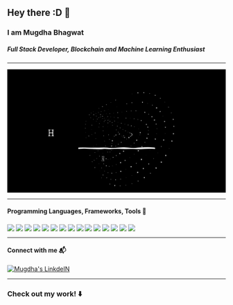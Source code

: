 
## Hey there :D :wave:

### I am Mugdha Bhagwat
##### Full Stack Developer, Blockchain and Machine Learning Enthusiast

<hr>

<p align="center">
  <a href="https://github.com/bhagwatmugdha/">
    <img align="center" src="MugdhaGithubIntro.gif?raw=true" alt="Mugdha Bhagwat Intro" />
  </a>
</p>


<hr>

#### Programming Languages, Frameworks, Tools :hammer:

<code><img align="center" height="30" src="https://cdn.jsdelivr.net/npm/simple-icons@3.1.0/icons/cplusplus.svg"></code>
<code><img align="center" height="30" src="https://cdn.jsdelivr.net/npm/simple-icons@3.1.0/icons/javascript.svg"></code>
<code><img align="center" height="30" src="https://cdn.jsdelivr.net/npm/simple-icons@3.1.0/icons/react.svg"></code>
<code><img align="center" height="30" src="https://cdn.jsdelivr.net/npm/simple-icons@3.1.0/icons/angular.svg"></code>
<code><img align="center" height="30" src="https://cdn.jsdelivr.net/npm/simple-icons@3.1.0/icons/python.svg"></code>
<code><img align="center" height="30" src="https://cdn.jsdelivr.net/npm/simple-icons@3.1.0/icons/flask.svg"></code>
<code><img align="center" height="30" src="https://cdn.jsdelivr.net/npm/simple-icons@3.1.0/icons/tensorflow.svg"></code>
<code><img align="center" height="30" src="https://cdn.jsdelivr.net/npm/simple-icons@3.1.0/icons/html5.svg"></code>
<code><img align="center" height="30" src="https://cdn.jsdelivr.net/npm/simple-icons@3.1.0/icons/css3.svg"></code>
<code><img align="center" height="30" src="https://cdn.jsdelivr.net/npm/simple-icons@3.1.0/icons/mysql.svg"></code>
<code><img align="center" height="30" src="https://cdn.jsdelivr.net/npm/simple-icons@3.1.0/icons/android.svg"></code>
<code><img align="center" height="30" src="https://cdn.jsdelivr.net/npm/simple-icons@3.1.0/icons/ethereum.svg"></code>
<code><img align="center" height="30" src="https://cdn.jsdelivr.net/npm/simple-icons@3.1.0/icons/git.svg"></code>
<code><img align="center" height="30" src="https://cdn.jsdelivr.net/npm/simple-icons@3.1.0/icons/gimp.svg"></code>
<code><img align="center" height="30" src="https://cdn.jsdelivr.net/npm/simple-icons@3.1.0/icons/microsoftpowerpoint.svg"></code>

<hr>

#### Connect with me :mailbox_with_mail:
<a href="https://www.linkedin.com/in/mugdhabhagwat/">
    <img align="center" alt="Mugdha's LinkdeIN" width="22px" src="https://cdn.jsdelivr.net/npm/simple-icons@v3/icons/linkedin.svg" />
</a>

<hr>

### Check out my work! :arrow_down:

<!--
**bhagwatmugdha/bhagwatmugdha** is a ✨ _special_ ✨ repository because its `README.md` (this file) appears on your GitHub profile.

Here are some ideas to get you started:

- 🔭 I’m currently working on ...
- 🌱 I’m currently learning ...
- 👯 I’m looking to collaborate on ...
- 🤔 I’m looking for help with ...
- 💬 Ask me about ...
- 📫 How to reach me: ...
- 😄 Pronouns: ...
- ⚡ Fun fact: ...
-->
